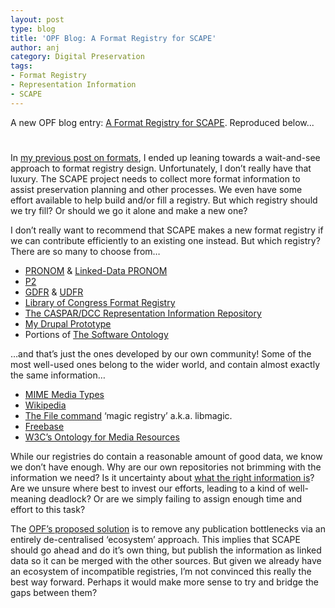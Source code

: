 ```yaml
---
layout: post
type: blog
title: 'OPF Blog: A Format Registry for SCAPE'
author: anj
category: Digital Preservation
tags:
- Format Registry
- Representation Information
- SCAPE
---
```

<p>
A new OPF blog entry: <a href="http://openpreservation.org/knowledge/blogs/2011/08/11/format-registry-scape/">A Format Registry for SCAPE</a>. Reproduced below...
</p>
<!--break-->


<h1></h1>
<p>In <a class="external" href="http://www.openpreservation.org/blogs/2011-08-10-what-do-we-mean-format">my previous post on formats</a>, I ended up leaning towards a wait-and-see approach to format registry design. Unfortunately, I don’t really have that luxury. The SCAPE project needs to collect more format information to assist preservation planning and other processes. We even have some effort available to help build and/or fill a registry. But which registry should we try fill? Or should we go it alone and make a new one?</p>
<p><!--break--></p>
<p>I don’t really want to recommend that SCAPE makes a new format registry if we can contribute efficiently to an existing one instead. But which registry? There are so many to choose from…</p>
<ul>
<li><a class="external" href="http://www.nationalarchives.gov.uk/pronom/">PRONOM</a> &amp; <a class="external" href="http://labs.nationalarchives.gov.uk/wordpress/index.php/2011/01/linked-data-and-pronom/">Linked-Data PRONOM</a>&nbsp;</li>
<li><a class="external" href="http://p2-registry.ecs.soton.ac.uk/">P2</a>&nbsp;</li>
<li><a class="external" href="http://www.gdfr.info/">GDFR</a> &amp; <a class="external" href="http://www.udfr.org/">UDFR</a>&nbsp;</li>
<li><a class="external" href="http://www.digitalpreservation.gov/formats/">Library of Congress Format Registry</a></li>
<li><a class="external" href="http://registry.dcc.ac.uk:8080/RegistryWeb/Registry/">The CASPAR/DCC Representation Information Repository</a></li>
<li><a class="external" href="http://www.openpreservation.org/blogs/2011-01-14-building-collaborative-format-registry-editor">My Drupal Prototype</a>&nbsp;</li>
<li>Portions of <a class="external" href="http://theswo.sourceforge.net/">The Software Ontology</a></li>
</ul>
<p>…and that’s just the ones developed by our own community! Some of the most well-used ones belong to the wider world, and contain almost exactly the same information…</p>
<ul>
<li><a class="external" href="http://www.iana.org/assignments/media-types/">MIME Media Types</a>&nbsp;</li>
<li><a class="external" href="http://en.wikipedia.org/wiki/Category:Computer_file_formats">Wikipedia</a>&nbsp;</li>
<li><a class="external" href="http://www.darwinsys.com/file/">The File command</a> ‘magic registry’ a.k.a. libmagic.&nbsp;</li>
<li><a class="external" href="http://www.freebase.com/view/computer/file_format">Freebase</a>&nbsp;</li>
<li><a class="external" href="http://www.w3.org/TR/mediaont-10/">W3C’s Ontology for Media Resources</a></li>
</ul>
<p>While our registries do contain a reasonable amount of good data, we know we don’t have enough. Why are our own repositories not brimming with the information we need? Is it uncertainty about <a class="external" href="http://www.openpreservation.org/blogs/2011-08-10-what-do-we-mean-format">what the right information is</a>? Are we unsure where best to invest our efforts, leading to a kind of well-meaning deadlock? Or are we simply failing to assign enough time and effort to this task?</p>
<p>The <a class="external" href="http://www.openpreservation.org/blogs/2011-06-16-draft-guidelines-publishing-representation-information">OPF’s proposed solution</a> is to remove any publication bottlenecks via an entirely de-centralised ‘ecosystem’ approach. This implies that SCAPE should go ahead and do it’s own thing, but publish the information as linked data so it can be merged with the other sources. But given we already have an ecosystem of incompatible registries, I’m not convinced this really the best way forward. Perhaps it would make more sense to try and bridge the gaps between them?</p>
